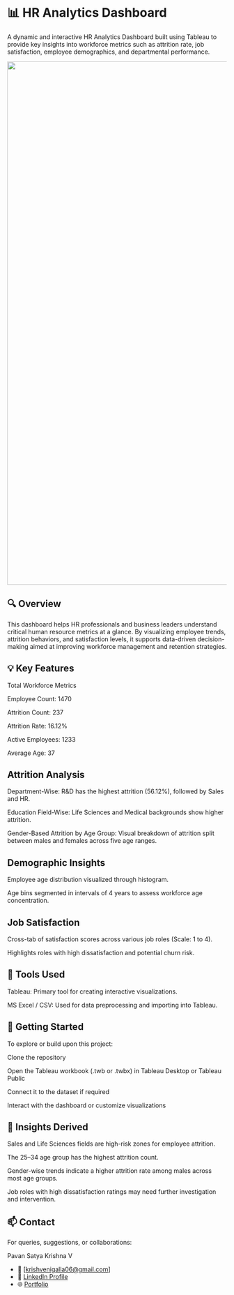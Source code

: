 # 📊 HR Analytics Dashboard

A dynamic and interactive HR Analytics Dashboard built using Tableau to provide key insights into workforce metrics such as attrition rate, job satisfaction, employee demographics, and departmental performance.

<IMAGE src="Dashboard.png" width="1200" />


## 🔍 Overview
This dashboard helps HR professionals and business leaders understand critical human resource metrics at a glance. By visualizing employee trends, attrition behaviors, and satisfaction levels, it supports data-driven decision-making aimed at improving workforce management and retention strategies.

## 💡 Key Features
Total Workforce Metrics

Employee Count: 1470

Attrition Count: 237

Attrition Rate: 16.12%

Active Employees: 1233

Average Age: 37


## Attrition Analysis

Department-Wise: R&D has the highest attrition (56.12%), followed by Sales and HR.

Education Field-Wise: Life Sciences and Medical backgrounds show higher attrition.

Gender-Based Attrition by Age Group: Visual breakdown of attrition split between males and females across five age ranges.


## Demographic Insights

Employee age distribution visualized through histogram.

Age bins segmented in intervals of 4 years to assess workforce age concentration.


## Job Satisfaction

Cross-tab of satisfaction scores across various job roles (Scale: 1 to 4).

Highlights roles with high dissatisfaction and potential churn risk.


## 📌 Tools Used
Tableau: Primary tool for creating interactive visualizations.

MS Excel / CSV: Used for data preprocessing and importing into Tableau.


## 🚀 Getting Started
To explore or build upon this project:

Clone the repository

Open the Tableau workbook (.twb or .twbx) in Tableau Desktop or Tableau Public

Connect it to the dataset if required

Interact with the dashboard or customize visualizations


## 🧠 Insights Derived
Sales and Life Sciences fields are high-risk zones for employee attrition.

The 25–34 age group has the highest attrition count.

Gender-wise trends indicate a higher attrition rate among males across most age groups.

Job roles with high dissatisfaction ratings may need further investigation and intervention.


## 📫 Contact
For queries, suggestions, or collaborations:

Pavan Satya Krishna V
- 📧 [krishvenigalla06@gmail.com]
- 🔗 [LinkedIn Profile](https://www.linkedin.com/in/pavan-satya-v)
- 🌐 [Portfolio](https://pavansatya.github.io/pavansatyakrishna.github.io/)

